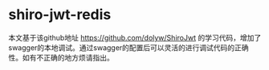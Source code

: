 # shiro-jwt-redis
本文基于该github地址 https://github.com/dolyw/ShiroJwt 的学习代码，增加了swagger的本地调试。通过swagger的配置后可以灵活的进行调试代码的正确性。如有不正确的地方烦请指出。
